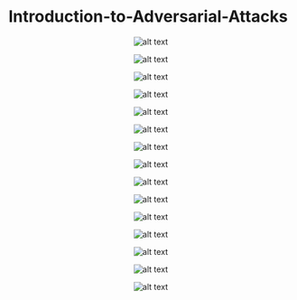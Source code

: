 # Introduction-to-Adversarial-Attacks

<center>  

![alt text](./data/images/01.png)

![alt text](./data/images/02.png)

![alt text](./data/images/03.png)

![alt text](./data/images/04.png)

![alt text](./data/images/05.png)

![alt text](./data/images/06.png)

![alt text](./data/images/07.png)

![alt text](./data/images/08.png)

![alt text](./data/images/09.png)

![alt text](./data/images/10.png)

![alt text](./data/images/11.png)

![alt text](./data/images/12.png)

![alt text](./data/images/13.png)

![alt text](./data/images/14.png)

![alt text](./data/images/15.png)


</center>

